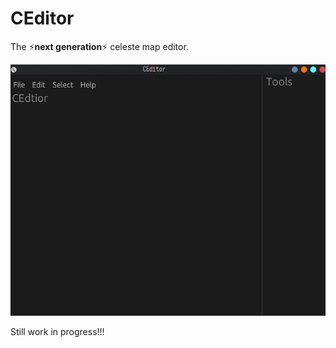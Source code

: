 # CEditor

The ⚡**next generation**⚡ celeste map editor.

![screenshot](./screenshot.png "Screenshot of CEditor")

Still work in progress!!!
